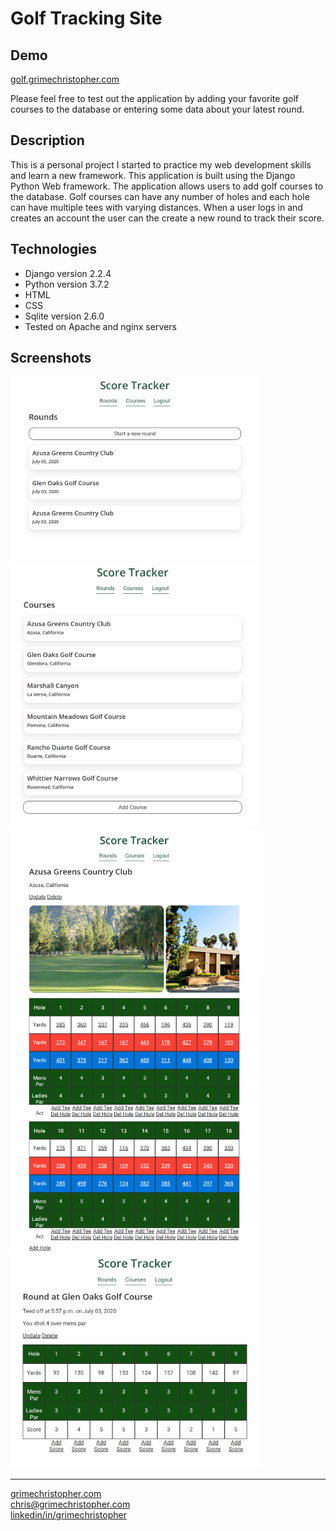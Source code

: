 # Golf Tracking Site

## Demo
[golf.grimechristopher.com](http://golf.grimechristopher.com)

Please feel free to test out the application by adding your favorite golf courses to the database or entering some data about your latest round.

## Description

This is a personal project I started to practice my web development skills and learn a new framework. This application is built using the Django Python Web framework.
The application allows users to add golf courses to the database. Golf courses can have any number of holes and each hole can have multiple tees with varying distances.
When a user logs in and creates an account the user can the create a new round to track their score. 

## Technologies

- Django version 2.2.4
- Python version 3.7.2
- HTML
- CSS
- Sqlite version 2.6.0
- Tested on Apache and nginx servers

## Screenshots

<img src="screenshots/golf-rounds.png" alt="Your image title" width="400"/>
<img src="screenshots/golf-courses.png" alt="Your image title" width="400"/>
<img src="screenshots/golf-azusacourse.png" alt="Your image title" width="400"/>
<img src="screenshots/golf-roundscreen.png" alt="Your image title" width="400"/>
                                                           
---

[grimechristopher.com](https://grimechristopher.com)  
[chris@grimechristopher.com](mailto:chris@grimechristopher.com)  
[linkedin/in/grimechristopher](https://linkedin/in/grimechristopher)  
